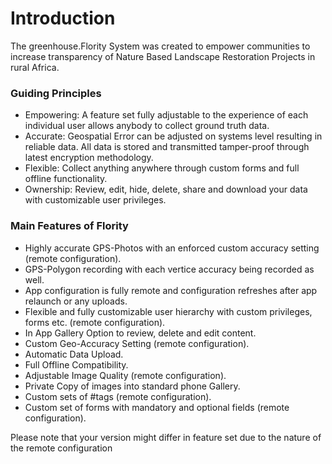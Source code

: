 # Introduction

The greenhouse.Flority System was created to empower communities to increase transparency of Nature Based Landscape Restoration Projects in rural Africa. 

### Guiding Principles 
* Empowering: A feature set fully adjustable to the experience of each individual user allows anybody to collect ground truth data.
* Accurate: Geospatial Error can be adjusted on systems level resulting in reliable data. All data is stored and transmitted tamper-proof through latest encryption methodology. 
* Flexible: Collect anything anywhere through custom forms and full offline functionality.
* Ownership: Review, edit, hide, delete, share and download your data with customizable user privileges.


### Main Features of Flority
* Highly accurate GPS-Photos with an enforced custom accuracy setting (remote configuration).
* GPS-Polygon recording with each vertice accuracy being recorded as well.
* App configuration is fully remote and configuration refreshes after app relaunch or any uploads.
* Flexible and fully customizable user hierarchy with custom privileges, forms etc. (remote configuration).
* In App Gallery Option to review, delete and edit content.
* Custom Geo-Accuracy Setting (remote configuration).
* Automatic Data Upload.
* Full Offline Compatibility.
* Adjustable Image Quality (remote configuration).
* Private Copy of images into standard phone Gallery.
* Custom sets of #tags (remote configuration).
* Custom set of forms with mandatory and optional fields (remote configuration).

Please note that your version might differ in feature set due to the nature of the remote configuration  
